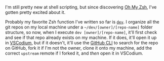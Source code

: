 I'm still pretty new at shell scripting, but since discovering [Oh My Zsh](https://ohmyz.sh/), I've gotten pretty excited about it.

Probably my favorite Zsh function I've written so far is [`dev`](/dev.zsh). I organize all the git repos on my local machine under a `~/dev/[owner]/[repo-name]` folder structure, so now, when I execute `dev [owner]/[repo-name]`, it'll first check and see if that repo already exists on my machine. If it does, it'll open it up in [VSCodium](https://vscodium.com/), but if it doesn't, it'll use the [GitHub CLI](https://cli.github.com/) to search for the repo on GitHub, fork it if I'm not the owner, clone it onto my machine, add the correct `upstream` remote if I forked it, and _then_ open it in VSCodium.